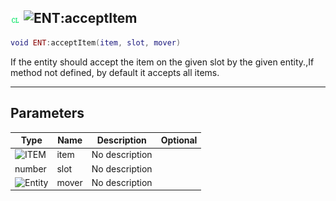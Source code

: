 ## ![client](../../.gitbook/assets/client.png) ![ENT](./readme/ent "mention"):acceptItem

```lua
void ENT:acceptItem(item, slot, mover)
```

If the entity should accept the item on the given slot by the given entity.,If method not defined, by default it accepts all items.

------
## Parameters

| Type   | Name | Description | Optional |
| ------ | ---- | ----------- | -------: |
| ![ITEM](./readme/item "mention") | item | No description |  |
| number | slot | No description |  |
| ![Entity](./readme/entity "mention") | mover | No description |  |

